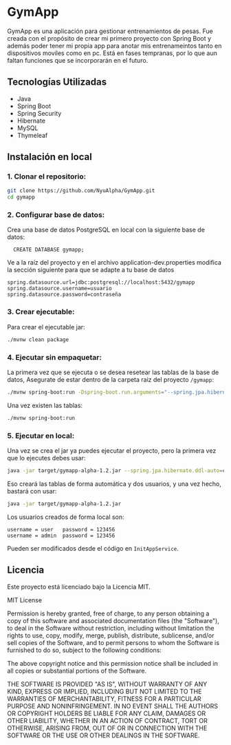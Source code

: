 # GymApp


GymApp es una aplicación para gestionar entrenamientos de pesas. Fue creada con el propósito de crear 
mi primero proyecto con Spring Boot y además poder tener mi propia app para anotar mis entrenameintos 
tanto en dispositivos moviles como en pc. Está en fases tempranas, por lo que aun faltan funciones que
se incorporarán en el futuro.



## Tecnologías Utilizadas

- Java
- Spring Boot
- Spring Security
- Hibernate
- MySQL
- Thymeleaf

## Instalación en local

### 1. Clonar el repositorio:
   ```bash
   git clone https://github.com/NyuAlpha/GymApp.git
   cd gymapp
   ```



### 2. Configurar base de datos:

   Crea una base de datos PostgreSQL en local con la siguiente base de datos:

      CREATE DATABASE gymapp;

   Ve a la raíz del proyecto y en el archivo application-dev.properties modifica
   la sección siguiente para que se adapte a tu base de datos

   ```properties
   spring.datasource.url=jdbc:postgresql://localhost:5432/gymapp
   spring.datasource.username=usuario
   spring.datasource.password=contraseña
   ```


### 3. Crear ejecutable:

   Para crear el ejecutable jar:
   ```bash
   ./mvnw clean package
   ```




### 4. Ejecutar sin empaquetar:

   La primera vez que se ejecuta o se desea resetear las tablas de la base de datos, Asegurate de estar dentro de la carpeta raiz del proyecto `/gymapp`:

   ```bash
   ./mvnw spring-boot:run -Dspring-boot.run.arguments="--spring.jpa.hibernate.ddl-auto=create"
   ```
   


   Una vez existen las tablas:

   ```bash
   ./mvnw spring-boot:run
   ```




### 5. Ejecutar en local:


   Una vez se crea el jar ya puedes ejecutar el proyecto, pero la primera vez que lo ejecutes debes usar:

   ```bash
   java -jar target/gymapp-alpha-1.2.jar --spring.jpa.hibernate.ddl-auto=create
   ```

   Eso creará las tablas de forma automática y dos usuarios, y una vez hecho, bastará con usar:

   ```bash
   java -jar target/gymapp-alpha-1.2.jar
   ```


   Los usuarios creados de forma local son:

   ```
   username = user   password = 123456
   username = admin  password = 123456
   ```
      
   Pueden ser modificados desde el código en `InitAppService`.







## Licencia

Este proyecto está licenciado bajo la Licencia MIT.

MIT License

Permission is hereby granted, free of charge, to any person obtaining a copy
of this software and associated documentation files (the "Software"), to deal
in the Software without restriction, including without limitation the rights
to use, copy, modify, merge, publish, distribute, sublicense, and/or sell
copies of the Software, and to permit persons to whom the Software is
furnished to do so, subject to the following conditions:

The above copyright notice and this permission notice shall be included in all
copies or substantial portions of the Software.

THE SOFTWARE IS PROVIDED "AS IS", WITHOUT WARRANTY OF ANY KIND, EXPRESS OR
IMPLIED, INCLUDING BUT NOT LIMITED TO THE WARRANTIES OF MERCHANTABILITY,
FITNESS FOR A PARTICULAR PURPOSE AND NONINFRINGEMENT. IN NO EVENT SHALL THE
AUTHORS OR COPYRIGHT HOLDERS BE LIABLE FOR ANY CLAIM, DAMAGES OR OTHER
LIABILITY, WHETHER IN AN ACTION OF CONTRACT, TORT OR OTHERWISE, ARISING FROM,
OUT OF OR IN CONNECTION WITH THE SOFTWARE OR THE USE OR OTHER DEALINGS IN THE
SOFTWARE.